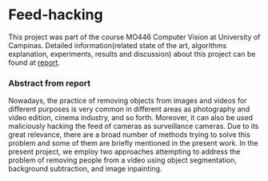 # Feed-hacking
This project was part of the course MO446 Computer Vision at University of Campinas.
Detailed information(related state of the art, algorithms explanation, experiments, results and discussion) about this project can be found at [report](report_FH.pdf).

### Abstract from report
Nowadays, the practice of removing objects from images and videos for different purposes is very common in different areas as photography and video edition, cinema industry, and so forth. Moreover, it can also be used maliciously hacking the feed of cameras as surveillance cameras. 
Due to its great relevance, there are a broad number of methods trying to solve this problem and some of them are briefly mentioned in the present work. In the present project, we employ two approaches attempting to address the problem of removing people from a video using object segmentation, background subtraction, and image inpainting.
